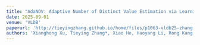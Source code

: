 ```yaml
---
title: "AdaNDV: Adaptive Number of Distinct Value Estimation via Learning to Select and Fuse Estimators"
date: 2025-09-01
venue: 'VLDB'
paperurl: 'http://tieyingzhang.github.io/home/files/p1063-vldb25-zhang.pdf'
authors: 'Xianghong Xu, Tieying Zhang*, Xiao He, Haoyang Li, Rong Kang, Shuai Wang, Linhui Xu, Zhimin Liang, Shangyu Luo, Lei Zhang, Jianjun Chen'
---
```

